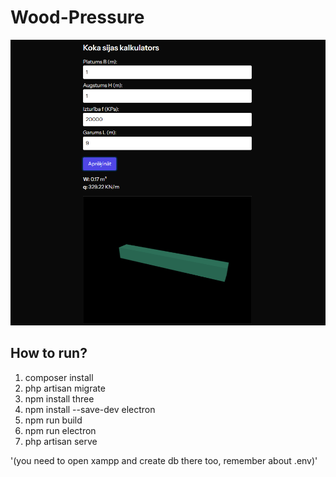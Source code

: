 # Wood-Pressure

![img.png](img.png)


## How to run?
1. composer install
2. php artisan migrate
3. npm install three
4. npm install --save-dev electron
5. npm run build
6. npm run electron
7. php artisan serve

'(you need to open xampp and create db there too, remember about .env)'
